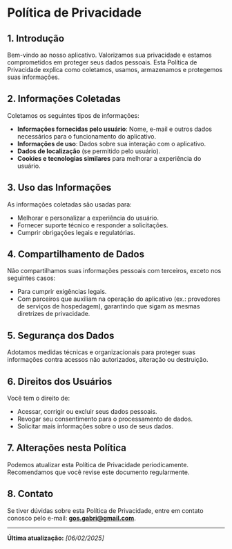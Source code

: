 # Política de Privacidade

## 1. Introdução
Bem-vindo ao nosso aplicativo. Valorizamos sua privacidade e estamos comprometidos em proteger seus dados pessoais. Esta Política de Privacidade explica como coletamos, usamos, armazenamos e protegemos suas informações.

## 2. Informações Coletadas
Coletamos os seguintes tipos de informações:
- **Informações fornecidas pelo usuário**: Nome, e-mail e outros dados necessários para o funcionamento do aplicativo.
- **Informações de uso**: Dados sobre sua interação com o aplicativo.
- **Dados de localização** (se permitido pelo usuário).
- **Cookies e tecnologias similares** para melhorar a experiência do usuário.

## 3. Uso das Informações
As informações coletadas são usadas para:
- Melhorar e personalizar a experiência do usuário.
- Fornecer suporte técnico e responder a solicitações.
- Cumprir obrigações legais e regulatórias.

## 4. Compartilhamento de Dados
Não compartilhamos suas informações pessoais com terceiros, exceto nos seguintes casos:
- Para cumprir exigências legais.
- Com parceiros que auxiliam na operação do aplicativo (ex.: provedores de serviços de hospedagem), garantindo que sigam as mesmas diretrizes de privacidade.

## 5. Segurança dos Dados
Adotamos medidas técnicas e organizacionais para proteger suas informações contra acessos não autorizados, alteração ou destruição.

## 6. Direitos dos Usuários
Você tem o direito de:
- Acessar, corrigir ou excluir seus dados pessoais.
- Revogar seu consentimento para o processamento de dados.
- Solicitar mais informações sobre o uso de seus dados.

## 7. Alterações nesta Política
Podemos atualizar esta Política de Privacidade periodicamente. Recomendamos que você revise este documento regularmente.

## 8. Contato
Se tiver dúvidas sobre esta Política de Privacidade, entre em contato conosco pelo e-mail: **[gos.gabri@gmail.com](mailto:gos.gabri@gmail.com)**.

---
**Última atualização:** _[06/02/2025]_
